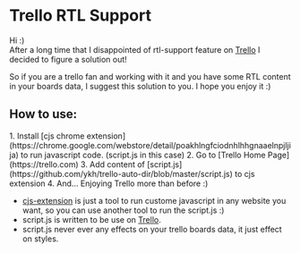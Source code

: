 Trello RTL Support
===============

Hi :) <br>
After a long time that I disappointed of rtl-support feature on [Trello](https://trello.com) I decided to figure a solution out! <br>

So if you are a trello fan and working with it and you have some RTL content in your boards data, I suggest this solution to you. I hope you enjoy it :)<br>

<h2>How to use:</h2>
1. Install [cjs chrome extension](https://chrome.google.com/webstore/detail/poakhlngfciodnhlhhgnaaelnpjljija) to run javascript code. (script.js in this case)
2. Go to [Trello Home Page](https://trello.com)
3. Add content of [script.js](https://github.com/ykh/trello-auto-dir/blob/master/script.js) to cjs extension
4. And... Enjoying Trello more than before :)

- [cjs-extension](https://chrome.google.com/webstore/detail/poakhlngfciodnhlhhgnaaelnpjljija) is just a tool to run custome javascript in any website you want, so you can use another tool to run the script.js :)<br>
- script.js is written to be use on [Trello](https://trello.com).
- script.js never ever any effects on your trello boards data, it just effect on styles.

